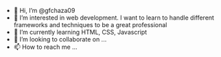- 👋 Hi, I’m @gfchaza09
- 👀 I’m interested in web development. I want to learn to handle different frameworks and techniques to be a great professional
- 🌱 I’m currently learning HTML, CSS, Javascript
- 💞️ I’m looking to collaborate on ...
- 📫 How to reach me ...

<!---
gfchaza09/gfchaza09 is a ✨ special ✨ repository because its `README.md` (this file) appears on your GitHub profile.
You can click the Preview link to take a look at your changes.
--->
